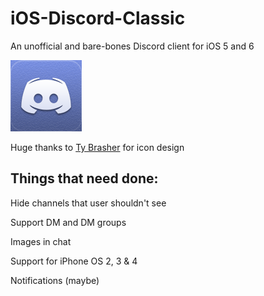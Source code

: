 # iOS-Discord-Classic
An unofficial and bare-bones Discord client for iOS 5 and 6

![icon](https://github.com/Cellomonster/iOS-Discord-Classic/raw/master/Icon%402x.png)

Huge thanks to [Ty Brasher](https://twitter.com/TyBrasher) for icon design

## Things that need done:

Hide channels that user shouldn't see

Support DM and DM groups

Images in chat

Support for iPhone OS 2, 3 & 4

Notifications (maybe)

